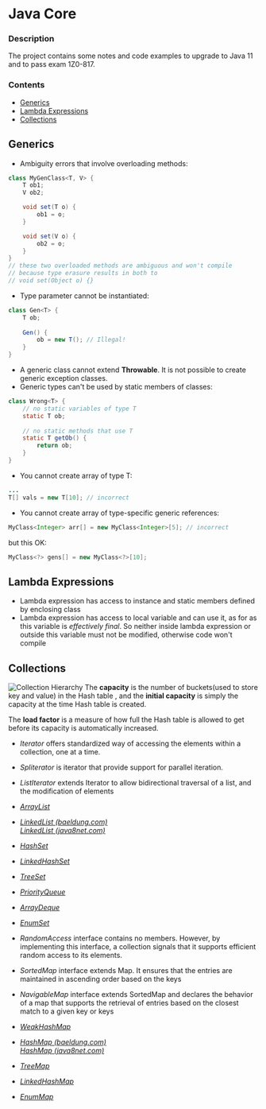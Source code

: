 # Java Core

### Description   
The project contains some notes and code examples to upgrade to Java 11 and to pass exam 1Z0-817.
 
### Contents
- [Generics](#generics)
- [Lambda Expressions](#lambda-expressions)
- [Collections](#collections)

## Generics  
- Ambiguity errors that involve overloading methods:

```java
class MyGenClass<T, V> {
    T ob1;
    V ob2;

    void set(T o) {
        ob1 = o;
    }

    void set(V o) {
        ob2 = o;
    }   
}
// these two overloaded methods are ambiguous and won't compile
// because type erasure results in both to 
// void set(Object o) {} 
```
- Type parameter cannot be instantiated:
```java
class Gen<T> {
    T ob;
    
    Gen() {
        ob = new T(); // Illegal!
    }   
}   
```
- A generic class cannot extend **Throwable**. It is not possible
to create generic exception classes.
- Generic types can't be used by static members of classes:
```java
class Wrong<T> {
    // no static variables of type T
    static T ob; 
    
    // no static methods that use T
    static T getOb() {
        return ob;
    }   
}
```
- You cannot create array of type T:
```java
...
T[] vals = new T[10]; // incorrect
```
- You cannot create array of type-specific generic references:
```java
MyClass<Integer> arr[] = new MyClass<Integer>[5]; // incorrect
``` 
but this OK:
```java
MyClass<?> gens[] = new MyClass<?>[10];
```

## Lambda Expressions
- Lambda expression has access to instance and static members defined by enclosing class
- Lambda expression has access to local variable and can use it, as for as this variable is _effectively final_. So 
neither inside lambda expression or outside this variable must not be modified, otherwise
code won't compile    

## Collections
![Collection Hierarchy](https://dzone.com/storage/temp/1821372-class-and-interface-hierarchy.png)
The **capacity** is the number of buckets(used to store key and value) in the Hash table , and the **initial capacity** is simply the capacity at the time  Hash table is created.

The **load factor** is a measure of how full the Hash table is allowed to get before its capacity is automatically increased.

- _Iterator_ offers standardized way of accessing the elements within a collection, one at a time. 
- _Spliterator_ is iterator that provide support for parallel iteration.
- _ListIterator_ extends Iterator to allow bidirectional traversal of a list, and the modification of elements
- [_ArrayList_](https://www.callicoder.com/java-arraylist/)
    
- [_LinkedList (baeldung.com)_](https://www.baeldung.com/java-linkedlist)  
  [_LinkedList (java8net.com)_](https://www.java8net.com/2020/03/linkedlist-in-java.html)

- [_HashSet_](https://www.baeldung.com/java-hashset)

- [_LinkedHashSet_](https://www.edureka.co/blog/linkedhashset-in-java)

- [_TreeSet_](https://www.java8net.com/2020/02/treeset-in-java.html)

- [_PriorityQueue_](https://www.callicoder.com/java-priority-queue)

- [_ArrayDeque_](https://www.baeldung.com/java-array-deque)
  
- [_EnumSet_](https://www.baeldung.com/java-enumset)
- _RandomAccess_ interface contains no members. However, by
  implementing this interface, a collection signals that it supports efficient
  random access to its elements.
  
- _SortedMap_ interface extends Map. It ensures that the entries are maintained in ascending order based on the keys
- _NavigableMap_ interface extends SortedMap and declares the behavior of
  a map that supports the retrieval of entries based on the closest match to a
  given key or keys
- [_WeakHashMap_](https://www.baeldung.com/java-weakhashmap)
- [_HashMap (baeldung.com)_](https://www.baeldung.com/java-hashmap)  
  [_HashMap (java8net.com)_](https://www.java8net.com/2020/01/how-hashmap-works-internally-in-java.html)
- [_TreeMap_](https://www.baeldung.com/java-treemap)
- [_LinkedHashMap_](https://www.baeldung.com/java-linked-hashmap)
- [_EnumMap_](https://www.baeldung.com/java-enum-map)
